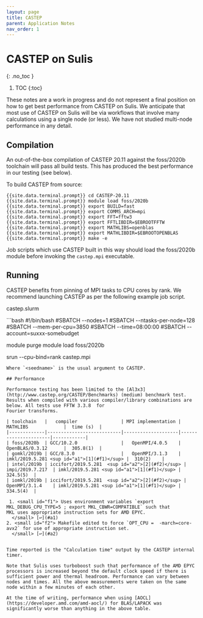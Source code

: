 ```yaml
---
layout: page
title: CASTEP
parent: Application Notes
nav_order: 1
---
```


# CASTEP on Sulis
{: .no_toc }

1. TOC
{:toc}

These notes are a work in progress and do not represent a final position on how to get best performance from CASTEP on Sulis. We anticipate that most use of CASTEP on Sulis will be via workflows that involve many calculations using a single node (or less). We have not studied
multi-node performance in any detail.

## Compilation 

An out-of-the-box compilation of CASTEP 20.11 against the foss/2020b toolchain will pass all build tests. This has produced the best performance in our testing (see below).

To build CASTEP from source:

```terminal
{{site.data.terminal.prompt}} cd CASTEP-20.11
{{site.data.terminal.prompt}} module load foss/2020b
{{site.data.terminal.prompt}} export BUILD=fast
{{site.data.terminal.prompt}} export COMMS_ARCH=mpi
{{site.data.terminal.prompt}} export FFT=fftw3
{{site.data.terminal.prompt}} export FFTLIBDIR=$EBROOTFFTW
{{site.data.terminal.prompt}} export MATHLIBS=openblas
{{site.data.terminal.prompt}} export MATHLIBDIR=$EBROOTOPENBLAS
{{site.data.terminal.prompt}} make -e
```

Job scripts which use CASTEP built in this way should load the foss/2020b module before invoking the `castep.mpi` executable.

## Running

CASTEP benefits from pinning of MPI tasks to CPU cores by rank. We recommend launching CASTEP as per the following example job script.

<p class="codeblock-label">castep.slurm</p>
```bash
#!/bin/bash
#SBATCH --nodes=1
#SBATCH --ntasks-per-node=128
#SBATCH --mem-per-cpu=3850
#SBATCH --time=08:00:00
#SBATCH --account=suxxx-somebudget

module purge
module load foss/2020b

srun --cpu-bind=rank castep.mpi <seedname>
```
Where `<seedname>` is the usual argument to CASTEP.

## Performance

Performance testing has been limited to the [Al3x3](http://www.castep.org/CASTEP/Benchmarks) (medium) benchmark test. Results when compiled with various compiler/library combinations are below. All tests use FFTW 3.3.8  for 
Fourier transforms.

| toolchain   |   compiler                | MPI implementation | MATHLIBS             |  time (s)  | 
|-------------|---------------------------|--------------------|----------------------|------------|
| foss/2020b  | GCC/10.2.0                |   OpenMPI/4.0.5    | OpenBLAS/0.3.12      |  305.8(1)  |
| gomkl/2019b | GCC/8.3.0                 |   OpenMPI/3.1.3    | imkl/2019.5.281 <sup id="a1">[1](#f1)</sup> |  310(2)    |
| intel/2019b | iccifort/2019.5.281  <sup id="a2">[2](#f2)</sup> |   impi/2019.7.217  | imkl/2019.5.281 <sup id="a1">[1](#f1)</sup> |  324.5(5)  | 
| iomkl/2019b | iccifort/2019.5.281  <sup id="a2">[2](#f2)</sup> |   OpenMPI/3.1.4    | imkl/2019.5.281 <sup id="a1">[1](#f1)</sup> |  334.5(4)  | 

 1. <small id="f1"> Uses environment variables `export MKL_DEBUG_CPU_TYPE=5 ; export MKL_CBWR=COMPATIBLE` such that
MKL uses appropriate instruction sets for AMD EPYC.
  </small> [↩](#a1)
2. <small id="f2"> Makefile edited to force `OPT_CPU =  -march=core-avx2` for use of appropriate instruction set.
  </small> [↩](#a2)


Time reported is the "Calculation time" output by the CASTEP internal timer.

Note that Sulis uses turboboost such that performance of the AMD EPYC processors is increased beyond the default clock speed if there is sufficient power and thermal headroom. Performance can vary between nodes and times. All the above measurements were taken on the same node within a few minutes of each other.

At the time of writing, performance when using [AOCL](https://developer.amd.com/amd-aocl/) for BLAS/LAPACK was significantly worse than anything in the above table. 

